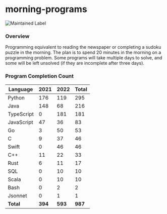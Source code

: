 # morning-programs

![Maintained Label](https://img.shields.io/badge/Maintained-Partially-yellow?style=for-the-badge)

### Overview

Programming equivalent to reading the newspaper or completing a sudoku puzzle in the morning.  The plan is to spend 20 
minutes in the morning on a programming problem.  Some programs will take multiple days to solve, and some will be left 
unsolved (if they are incomplete after three days).

### Program Completion Count

| Language     | 2021    | 2022    | Total   |
|--------------|---------|---------|---------|
| Python       | 176     | 119     | 295     |
| Java         | 148     | 68      | 216     |
| TypeScript   | 0       | 181     | 181     |
| JavaScript   | 47      | 36      | 83      |
| Go           | 3       | 50      | 53      |
| C            | 9       | 37      | 46      |
| Swift        | 0       | 46      | 46      |
| C++          | 11      | 22      | 33      |
| Rust         | 6       | 11      | 17      |
| SQL          | 0       | 10      | 10      |
| Scala        | 0       | 10      | 10      |
| Bash         | 0       | 2       | 2       |
| Jsonnet      | 0       | 1       | 1       |
| **Total**    | **394** | **593** | **987** |

